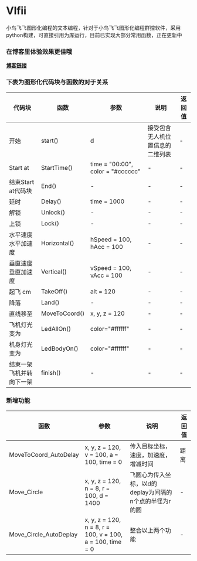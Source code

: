 # Vlfii
小鸟飞飞图形化编程的文本编程，针对于小鸟飞飞图形化编程群控软件，采用python构建，可直接引用为库运行，目前已实现大部分常用函数，正在更新中

### 在博客里体验效果更佳哦
**[博客链接](https://erayes.top/2023/07/18/vlfii/)**

### 下表为图形化代码块与函数的对于关系
|代码块|函数|参数|说明|返回值|
|---|---|---|---|---|
|开始|start()|d|接受包含无人机位置信息的二维列表|-|
|Start at|StartTime()|time = "00:00", color = "#cccccc"|-|-|
|结束Start at代码块|End()|-|-|-|
|延时|Delay()|time = 1000|-|-|
|解锁|Unlock()|-|-|-|
|上锁|Lock()|-|-|-|
|水平速度 水平加速度|Horizontal()|hSpeed = 100, hAcc = 100|-|-|
|垂直速度 垂直加速度|Vertical()|vSpeed = 100, vAcc = 100|-|-|
|起飞  cm|TakeOff()|alt = 120|-|-|
|降落|Land()|-|-|-|
|直线移至|MoveToCoord()|x, y, z = 120|-|-|
|飞机灯光变为|LedAllOn()|color="#ffffff"|-|-|
|机身灯光变为|LedBodyOn()|color="#ffffff"|-|-|
|结束一架飞机并转向下一架|finish()|-|-|-|

### 新增功能
|函数|参数|说明|返回值|
|---|---|---|---|
|MoveToCoord_AutoDelay|x, y, z = 120, v = 100, a = 100, time = 0|传入目标坐标，速度，加速度，增减时间|距离|
|Move_Circle|x, y, z = 120, n = 8, r = 100, d = 1400|飞圆心为传入坐标，以d的deplay为间隔的n个点的半径为r的圆|-|
|Move_Circle_AutoDeplay|x, y, z = 120, n = 8, r = 100, v = 100, a = 100, time = 0|整合以上两个功能|-|
